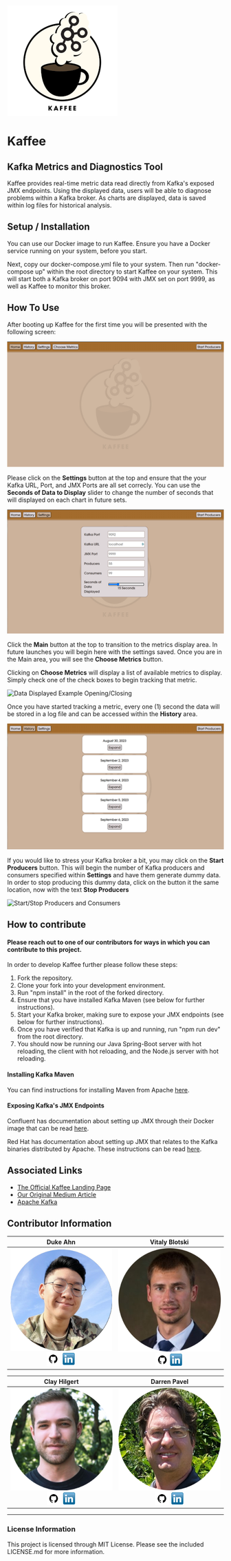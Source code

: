 ![Kaffee Logo](/src/assets/readme/logo256.png)

# Kaffee

## Kafka Metrics and Diagnostics Tool

Kaffee provides real-time metric data read directly from Kafka's exposed JMX endpoints.
Using the displayed data, users will be able to diagnose problems within a Kafka broker.
As charts are displayed, data is saved within log files for historical analysis.

## Setup / Installation

You can use our Docker image to run Kaffee. Ensure you have a Docker service running on your system, before you start.

Next, copy our docker-compose.yml file to your system. Then run "docker-compose up" within the root directory to start Kaffee on your system. This will start both a Kafka broker on port 9094 with JMX set on port 9999, as well as Kaffee to monitor this broker.

## How To Use

After booting up Kaffee for the first time you will be presented with the following screen:

![Kafka Main Page](/src/assets/readme/Main.png)

Please click on the **Settings** button at the top and ensure that the your Kafka URL, Port, and JMX Ports are all set correcly. You can use the **Seconds of Data to Display** slider to change the number of seconds that will displayed on each chart in future sets.

![Settings Button Highlighted](/src/assets/readme/Settings.png)

Click the **Main** button at the top to transition to the metrics display area. In future launches you will begin here with the settings saved. Once you are in the Main area, you will see the **Choose Metrics** button.

Clicking on **Choose Metrics** will display a list of available metrics to display. Simply check one of the check boxes to begin tracking that metric.

![Data Displayed Example Opening/Closing](/src/assets/readme/add%20a%20chart.gif)

Once you have started tracking a metric, every one (1) second the data will be stored in a log file and can be accessed within the **History** area.

![History Page](/src/assets/readme/History.png)

If you would like to stress your Kafka broker a bit, you may click on the **Start Producers** button. This will begin the number of Kafka producers and consumers specified within **Settings** and have them generate dummy data. In order to stop producing this dummy data, click on the button it the same location, now with the text **Stop Producers**

![Start/Stop Producers and Consumers](</src/assets/readme/stop%20and%20start%20(1).gif>)

## How to contribute

#### Please reach out to one of our contributors for ways in which you can contribute to this project.

In order to develop Kaffee further please follow these steps:

1. Fork the repository.
2. Clone your fork into your development environment.
3. Run "npm install" in the root of the forked directory.
4. Ensure that you have installed Kafka Maven (see below for further instructions).
5. Start your Kafka broker, making sure to expose your JMX endpoints (see below for further instructions).
6. Once you have verified that Kafka is up and running, run "npm run dev" from the root directory.
7. You should now be running our Java Spring-Boot server with hot reloading, the client with hot reloading, and the Node.js server with hot reloading.

#### Installing Kafka Maven

You can find instructions for installing Maven from Apache [here](https://maven.apache.org/install.html).

#### Exposing Kafka's JMX Endpoints

Confluent has documentation about setting up JMX through their Docker image that can be read [here](https://docs.confluent.io/platform/current/installation/docker/operations/monitoring.html#use-jmx-monitor-docker-deployments).

Red Hat has documentation about setting up JMX that relates to the Kafka binaries distributed by Apache. These instructions can be read [here](https://access.redhat.com/documentation/en-us/red_hat_amq/7.2/html/using_amq_streams_on_red_hat_enterprise_linux_rhel/monitoring-str).

## Associated Links

- [The Official Kaffee Landing Page](http://kafka-kafka.com/)
- [Our Original Medium Article](https://medium.com/@darren.pavel/kaffee-an-apache-kafka-monitor-fe4fa4e997d1/)
- [Apache Kafka](https://kafka.apache.org/)

## Contributor Information

<!-- Not sure why this mess works and so many other attempts didn't -->

|                                                                                                                                                 Duke Ahn                                                                                                                                                 |                                                                                                                                                  Vitaly Blotski                                                                                                                                                  |
| :------------------------------------------------------------------------------------------------------------------------------------------------------------------------------------------------------------------------------------------------------------------------------------------------------: | :--------------------------------------------------------------------------------------------------------------------------------------------------------------------------------------------------------------------------------------------------------------------------------------------------------------: |
| [![Duke Ahn's LinkedIn](src/assets/readme/duke-ahn.png)](https://www.linkedin.com/in/duke-ahn-3886b9284/)<br/>[![Duke Ahn's Github](src/assets/readme/github.png)](https://github.com/AhnDuke) [![Duke Ahn's LinkedIn](src/assets/readme/linkedin.png)](https://www.linkedin.com/in/duke-ahn-3886b9284/) | [![Vitaly Blotski's LinkedIn](src/assets/readme/Blotski.png)](https://www.linkedin.com/in/vitaly-blotski/)<br/>[![Vitaly Blotski's Github](src/assets/readme/github.png)](https://github.com/Blotski)[![Vitaly Blotski's LinkedIn](src/assets/readme/linkedin.png)](https://www.linkedin.com/in/vitaly-blotski/) |

|                                                                                                                                           Clay Hilgert                                                                                                                                           |                                                                                                                                                           Darren Pavel                                                                                                                                                           |
| :----------------------------------------------------------------------------------------------------------------------------------------------------------------------------------------------------------------------------------------------------------------------------------------------: | :------------------------------------------------------------------------------------------------------------------------------------------------------------------------------------------------------------------------------------------------------------------------------------------------------------------------------: |
| [![Clay Hilgert](src/assets/readme/clhilgert.png)](https://www.linkedin.com/in/clay-hilgert/)<br/>[![Clay Hilgert's Github](src/assets/readme/github.png)](https://github.com/clhilgert) [![Clay Hilgert's LinkedIn](src/assets/readme/linkedin.png)](https://www.linkedin.com/in/clay-hilgert/) | [![Darren Pavel's LinkedIn](src/assets/readme/dpavel.png)](<[http://](https://www.linkedin.com/in/darren-pavel/)>)<br/>[![Darren Pavel's Github](src/assets/readme/github.png)](https://github.com/dcpavel) [![Darren Pavel's LinkedIn](src/assets/readme/linkedin.png)](<[http://](https://www.linkedin.com/in/darren-pavel/)>) |

---

### License Information

This project is licensed through MIT License. Please see the included LICENSE.md for more information.
